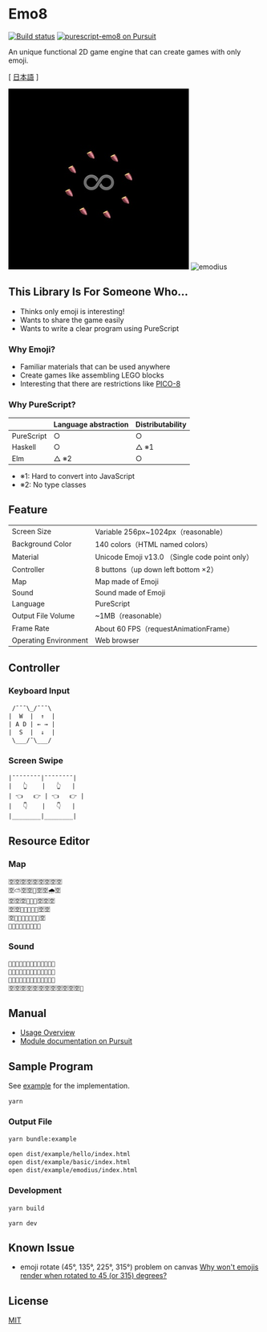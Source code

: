 # Emo8

[![Build status](https://travis-ci.org/opyapeus/purescript-emo8.svg?branch=master)](https://travis-ci.org/opyapeus/purescript-emo8)
[![purescript-emo8 on Pursuit](https://pursuit.purescript.org/packages/purescript-emo8/badge)](https://pursuit.purescript.org/packages/purescript-emo8)

An unique functional 2D game engine that can create games with only emoji.

[ [日本語](README.ja.md) ]

![emo8](emo8.jpg)
![emodius](https://opyapeus.github.io/emo8/img/emodius-half.gif)

## This Library Is For Someone Who...

- Thinks only emoji is interesting!
- Wants to share the game easily
- Wants to write a clear program using PureScript

### Why Emoji?

- Familiar materials that can be used anywhere
- Create games like assembling LEGO blocks
- Interesting that there are restrictions like [PICO-8](https://www.lexaloffle.com/pico-8.php)

### Why PureScript?

|            | Language abstraction | Distributability |
| ---------- | -------------------- | ---------------- |
| PureScript | ○                    | ○                |
| Haskell    | ○                    | △ ※1             |
| Elm        | △ ※2                 | ○                |

- ※1: Hard to convert into JavaScript
- ※2: No type classes

## Feature

|                       |                                                |
| --------------------- | ---------------------------------------------- |
| Screen Size           | Variable 256px~1024px（reasonable）            |
| Background Color      | 140 colors（HTML named colors）                |
| Material              | Unicode Emoji v13.0 （Single code point only） |
| Controller            | 8 buttons（up down left bottom ×2）            |
| Map                   | Map made of Emoji                              |
| Sound                 | Sound made of Emoji                            |
| Language              | PureScript                                     |
| Output File Volume    | ~1MB（reasonable）                             |
| Frame Rate            | About 60 FPS（requestAnimationFrame）          |
| Operating Environment | Web browser                                    |

## Controller

### Keyboard Input

```
 /¯¯¯\_/¯¯¯\
|  W  |  ↑  |
| A D | ← → |
|  S  |  ↓  |
 \___/¯\___/
```

### Screen Swipe

```
|¯¯¯¯¯¯¯¯|¯¯¯¯¯¯¯¯|
|   👆    |   👆   |
| 👈   👉 | 👈   👉 |
|   👇    |   👇   |
|________|________|
```

## Resource Editor

### Map

```
🈳🈳🈳🈳🈳🈳🈳🈳🈳
🈳⛅🈳🈳🎌🈳🈳🌧🈳
🈳🈳🈳🌳🗻🌳🈳🈳🈳
🈳🈳🌳🗻🗻🗻🌳🈳🈳
🈳🌳🗻🗻🗻🗻🗻🌳🈳
🌳🗻🗻🗻🗻🗻🗻🗻🌳
```

### Sound


```
🎹🈳🈳🈳🈳🈳🈳🈳🈳🈳🈳🈳🈳
🎹🈳🈳🈳🈳🈳🈳🈳🈳🈳🈳🈳🈳
🎹🈳🈳🈳🈳🈳🈳🈳🈳🈳🈳🈳🈳
🈳🈳🈳🈳🈳🈳🈳🈳🈳🈳🈳🈳🎹
```

## Manual

- [Usage Overview](doc/usage.md)
- [Module documentation on Pursuit](https://pursuit.purescript.org/packages/purescript-emo8)

## Sample Program

See [example](example) for the implementation.

```
yarn
```

### Output File

```
yarn bundle:example
```

```
open dist/example/hello/index.html
open dist/example/basic/index.html
open dist/example/emodius/index.html
```

### Development

```
yarn build
```

```
yarn dev
```

## Known Issue

- emoji rotate (45°, 135°, 225°, 315°) problem on canvas [Why won't emojis render when rotated to 45 (or 315) degrees?](https://stackoverflow.com/questions/39749540/why-wont-emojis-render-when-rotated-to-45-or-315-degrees)

## License

[MIT](LICENSE)
